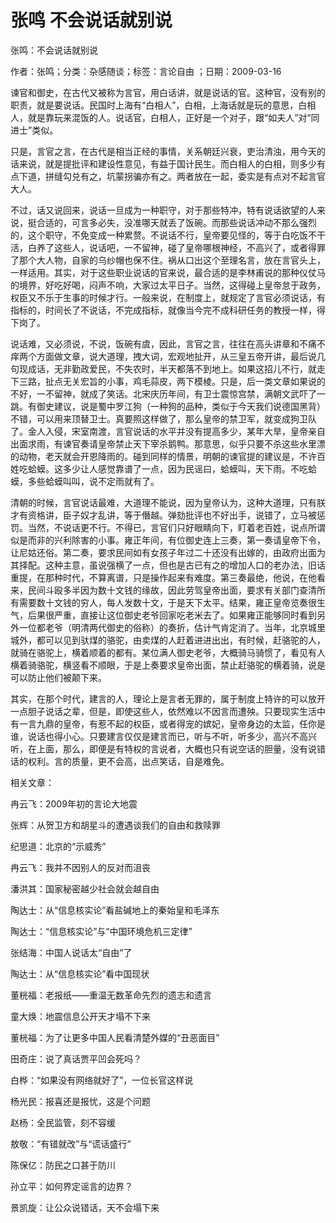 # 张鸣  不会说话就别说    
    
张鸣：不会说话就别说    
作者：张鸣；分类：杂感随谈；标签：言论自由 ；日期：2009-03-16    
谏官和御史，在古代又被称为言官，用白话讲，就是说话的官。这种官，没有别的职责，就是要说话。民国时上海有“白相人”，白相，上海话就是玩的意思，白相人，就是靠玩来混饭的人。说话官，白相人，正好是一个对子，跟“如夫人”对“同进士”类似。    
只是，言官之言，在古代是相当正经的事情，关系朝廷兴衰，吏治清浊，用今天的话来说，就是提批评和建设性意见，有益于国计民生。而白相人的白相，则多少有点下道，拼缝勾兑有之，坑蒙拐骗亦有之。两者放在一起，委实是有点对不起言官大人。    
不过，话又说回来，说话一旦成为一种职守，对于那些特冲，特有说话欲望的人来说，挺合适的，可言多必失，没准哪天就丢了饭碗。而那些说话冲动不那么强烈的，这个职守，不免变成一种累赘。不说话不行，皇帝要见怪的，等于白吃饭不干活，白养了这些人，说话吧，一不留神，碰了皇帝哪根神经，不高兴了，或者得罪了那个大人物，自家的乌纱帽也保不住。祸从口出这个至理名言，放在言官头上，一样适用。其实，对于这些职业说话的官来说，最合适的是李林甫说的那种仪仗马的境界，好吃好喝，闷声不响，大家过太平日子。当然，这得碰上皇帝怠于政务，权臣又不乐于生事的时候才行。一般来说，在制度上，就规定了言官必须说话，有指标的，时间长了不说话，不完成指标，就像当今完不成科研任务的教授一样，得下岗了。    
说话难，又必须说，不说，饭碗有虞，因此，言官之言，往往在高头讲章和不痛不痒两个方面做文章，说大道理，拽大词，宏观地扯开，从三皇五帝开讲，最后说几句现成话，无非勤政爱民，不失农时，半天都落不到地上。如果这招儿不行，就走下三路，扯点无关宏旨的小事，鸡毛蒜皮，两下模棱。只是，后一类文章如果说的不好，一不留神，就成了笑话。北宋庆历年间，有卫士震惊宫禁，满朝文武吓了一跳。有御史建议，说是蜀中罗江狗（一种狗的品种，类似于今天我们说德国黑背）不错，可以用来顶替卫士。真要照这样做了，那么皇帝的禁卫军，就变成狗卫队了。金人入侵，宋室南渡，言官说话的水平并没有提高多少，某年大旱，皇帝亲自出面求雨，有谏官奏请皇帝禁止天下宰杀鹅鸭。那意思，似乎只要不杀这些水里漂的动物，老天就会开恩降雨的。碰到同样的情景，明朝的谏官提的建议是，不许百姓吃蛤蟆。这多少让人感觉靠谱了一点，因为民谣曰，蛤蟆叫，天下雨。不吃蛤蟆，多些蛤蟆叫叫，说不定雨就有了。    
清朝的时候，言官说话最难，大道理不能说，因为皇帝认为，这种大道理，只有朕才有资格讲，臣子奴才乱讲，等于僭越。弹劾批评也不好出手，说错了，立马被惩罚。当然，不说话更不行。不得已，言官们只好眼睛向下，盯着老百姓，说点所谓似是而非的兴利除害的小事。雍正年间，有位御史连上三奏，第一奏请皇帝下令，让尼姑还俗。第二奏，要求民间如有女孩子年过二十还没有出嫁的，由政府出面为其择配。这种主意，虽说强横了一点，但也是古已有之的增加人口的老办法，旧话重提，在那种时代，不算离谱，只是操作起来有难度。第三奏最绝，他说，在他看来，民间斗殴多半因为数十文钱的缘故，因此劳驾皇帝出面，要求有关部门查清所有需要数十文钱的穷人，每人发数十文，于是天下太平。结果，雍正皇帝览奏很生气，后果很严重，直接让这位御史老爷回家吃老米去了。如果雍正能够同时看到另外一位都老爷（明清两代御史的俗称）的奏折，估计气肯定消了。当年，北京城里城外，都可以见到驮煤的骆驼，由卖煤的人赶着进进出出，有时候，赶骆驼的人，就骑在骆驼上，横着顺着的都有。某位满人御史老爷，大概骑马骑惯了，看见有人横着骑骆驼，横竖看不顺眼，于是上奏要求皇帝出面，禁止赶骆驼的横着骑，说是可以防止他们被颠下来。    
其实，在那个时代，建言的人，理论上是言者无罪的，属于制度上特许的可以放开一点胆子说话之辈，但是，即使这些人，依然难以不因言而遭殃。只要现实生活中有一言九鼎的皇帝，有惹不起的权臣，或者得宠的嫔妃，皇帝身边的太监，任你是谁，说话也得小心。只要建言仅仅是建言而已，听与不听，听多少，高兴不高兴听，在上面，那么，即便是有特权的言说者，大概也只有说空话的胆量，没有说错话的权利。言的质量，更不会高，出点笑话，自是难免。    
    
相关文章：    
冉云飞：2009年初的言论大地震    
张辉：从贺卫方和胡星斗的遭遇谈我们的自由和救赎罪    
纪思道：北京的“示威秀”    
冉云飞：我并不因别人的反对而沮丧    
潘洪其：国家秘密越少社会就会越自由    
陶达士：从“信息核实论”看盐碱地上的秦始皇和毛泽东    
陶达士：“信息核实论”与“中国环境危机三定律”    
张结海：中国人说话太“自由”了    
陶达士：从“信息核实论”看中国现状    
董桄福：老报纸——重温无数革命先烈的遗志和遗言    
童大焕：地震信息公开天才塌不下来    
董桄福：为了让更多中国人民看清楚外媒的“丑恶面目”    
田奇庄：说了真话贾平凹会死吗？    
白桦：“如果没有网络就好了”，一位长官这样说    
杨光民：报喜还是报忧，这是个问题    
赵杨：全民监管，刻不容缓    
敖敬：“有错就改”与“谎话盛行”    
陈保亿：防民之口甚于防川    
孙立平：如何界定谣言的边界？    
景凯旋：让公众说错话，天不会塌下来